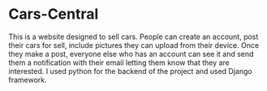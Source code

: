 # Cars-Central
This is a website designed to sell cars. People can create an account, post their cars for sell, include pictures they can upload from their device. Once they make a post, everyone else who has an account can see it and send them a notification with their email letting them know that they are interested. I used python for the backend of the project and used Django framework. 

